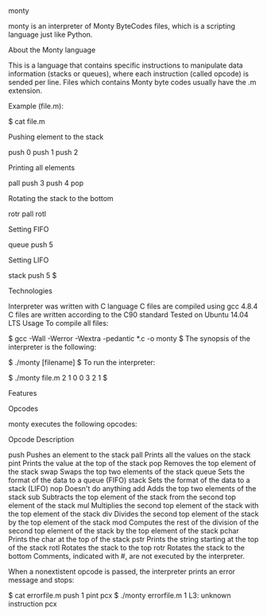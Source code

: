 monty

monty is an interpreter of Monty ByteCodes files, which is a scripting language just like Python.



About the Monty language

This is a language that contains specific instructions to manipulate data information (stacks or queues), where each instruction (called opcode) is sended per line. Files which contains Monty byte codes usually have the .m extension.



Example (file.m):

$ cat file.m



Pushing element to the stack

push 0 push 1 push 2



Printing all elements

pall push 3 push 4 pop



Rotating the stack to the bottom

rotr pall rotl



Setting FIFO

queue push 5



Setting LIFO

stack push 5 $



Technologies

Interpreter was written with C language C files are compiled using gcc 4.8.4 C files are written according to the C90 standard Tested on Ubuntu 14.04 LTS Usage To compile all files:



$ gcc -Wall -Werror -Wextra -pedantic *.c -o monty $ The synopsis of the interpreter is the following:



$ ./monty [filename] $ To run the interpreter:



$ ./monty file.m 2 1 0 0 3 2 1 $



Features

Opcodes

monty executes the following opcodes:



Opcode Description

push Pushes an element to the stack pall Prints all the values on the stack pint Prints the value at the top of the stack pop Removes the top element of the stack swap Swaps the top two elements of the stack queue Sets the format of the data to a queue (FIFO) stack Sets the format of the data to a stack (LIFO) nop Doesn't do anything add Adds the top two elements of the stack sub Subtracts the top element of the stack from the second top element of the stack mul Multiplies the second top element of the stack with the top element of the stack div Divides the second top element of the stack by the top element of the stack mod Computes the rest of the division of the second top element of the stack by the top element of the stack pchar Prints the char at the top of the stack pstr Prints the string starting at the top of the stack rotl Rotates the stack to the top rotr Rotates the stack to the bottom Comments, indicated with #, are not executed by the interpreter.



When a nonextistent opcode is passed, the interpreter prints an error message and stops:



$ cat errorfile.m push 1 pint pcx $ ./monty errorfile.m 1 L3: unknown instruction pcx
